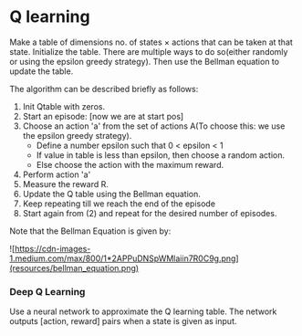 # Q learning

Make a table of dimensions no. of states × actions that can be taken at that state. Initialize the table. There are multiple ways to do so(either randomly or using the epsilon greedy strategy).
Then use the Bellman equation to update the table.  

The algorithm can be described briefly as follows:
1. Init Qtable with zeros.
2. Start an episode: [now we are at start pos]
3. Choose an action 'a' from the set of actions A(To choose this: we use the epsilon greedy strategy).
    - Define a number epsilon such that 0 < epsilon < 1
    - If value in table is less than epsilon, then choose a random action.
    - Else choose the action with the maximum reward.    
4. Perform action 'a'
5. Measure the reward R.
6. Update the Q table using the Bellman equation.
7. Keep repeating till we reach the end of the episode
8. Start again from (2) and repeat for the desired number of episodes.

Note that the Bellman Equation is given by:

![https://cdn-images-1.medium.com/max/800/1*2APPuDNSpWMlaiin7R0C9g.png](resources/bellman_equation.png)

### Deep Q Learning
Use a neural network  to approximate the Q learning table.
The network outputs [action, reward] pairs when a state is given as input.